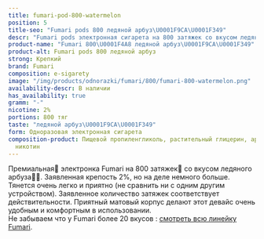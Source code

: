 ```yaml
---
title: fumari-pod-800-watermelon
position: 5
title-seo: "Fumari pods 800 ледяной арбуз\U0001F9CA\U0001F349"
descr: "Fumari pods электронная сигарета на 800 затяжек со вкусом ледяного арбуза\U0001F349"
product-name: "Fumari 800\U0001F4A8 ледяной арбуз\U0001F9CA\U0001F349"
product-alt: Fumari pods 800 ледяной арбуз
strong: Крепкий
brand: Fumari
composition: e-sigarety
image: "/img/products/odnorazki/fumari/800/fumari-800-watermelon.png"
availability-descr: В наличии
has_availability: true
gramm: "-"
nicotine: 2%
portions: 800 тяг
taste: "ледяной арбуз\U0001F9CA\U0001F349"
form: Одноразовая электронная сигарета
composition-product: Пищевой пропиленгликоль, растительный глицерин, ароматизатор,
  никотин
---
```


Премиальная🥇 электронка Fumari на 800 затяжек💨 со вкусом ледяного арбуза🧊🍉. Заявленная крепость 2%, но на деле немного больше. Тянется очень легко и приятно (не сравнить ни с одним другим устройством). Заявленное количество затяжек соответствует действительности. Приятный матовый корпус делают этот девайс очень удобным и комфортным в использовании.<br>
Не забываем что у Fumari более 20 вкусов : [смотреть всю линейку Fumari](/fumari).
